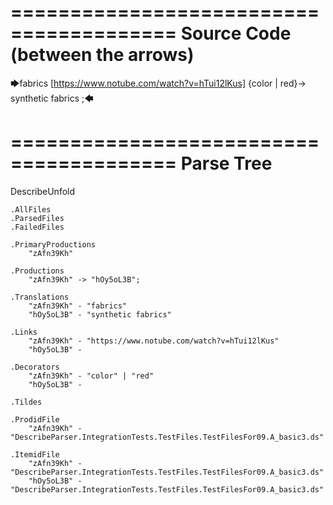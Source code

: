 ========================================
Source Code (between the arrows)
========================================

🡆fabrics [https://www.notube.com/watch?v=hTui12lKus] {color | red}<zAfn39Kh>-> synthetic fabrics <hOy5oL3B> ;🡄

========================================
Parse Tree
========================================
DescribeUnfold

    .AllFiles
    .ParsedFiles
    .FailedFiles

    .PrimaryProductions
        "zAfn39Kh" 

    .Productions
        "zAfn39Kh" -> "hOy5oL3B";

    .Translations
        "zAfn39Kh" - "fabrics"
        "hOy5oL3B" - "synthetic fabrics"

    .Links
        "zAfn39Kh" - "https://www.notube.com/watch?v=hTui12lKus"
        "hOy5oL3B" - 

    .Decorators
        "zAfn39Kh" - "color" | "red"
        "hOy5oL3B" - 

    .Tildes

    .ProdidFile
        "zAfn39Kh" - "DescribeParser.IntegrationTests.TestFiles.TestFilesFor09.A_basic3.ds"

    .ItemidFile
        "zAfn39Kh" - "DescribeParser.IntegrationTests.TestFiles.TestFilesFor09.A_basic3.ds"
        "hOy5oL3B" - "DescribeParser.IntegrationTests.TestFiles.TestFilesFor09.A_basic3.ds"

